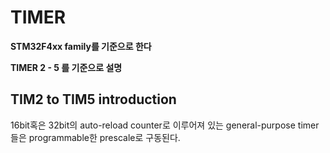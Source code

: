 # TIMER
**STM32F4xx family를 기준으로 한다**

**TIMER 2 - 5 를 기준으로 설명**

## TIM2 to TIM5 introduction
16bit혹은 32bit의 auto-reload counter로 이루어져 있는 general-purpose timer들은 programmable한 prescale로 구동된다.
